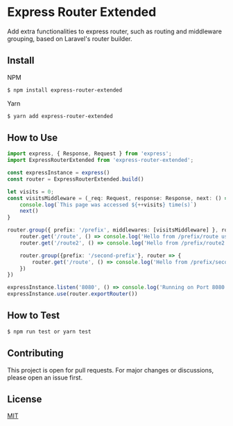 # Express Router Extended

Add extra functionalities to express router, such as routing and middleware grouping, based on Laravel's router builder.

## Install

NPM

```sh
$ npm install express-router-extended
```

Yarn

```sh
$ yarn add express-router-extended
```

## How to Use

```ts
import express, { Response, Request } from 'express';
import ExpressRouterExtended from 'express-router-extended';

const expressInstance = express()
const router = ExpressRouterExtended.build()

let visits = 0;
const visitsMiddleware = (_req: Request, response: Response, next: () => void) => {
    console.log(`This page was accessed ${++visits} time(s)`)
    next()
}

router.group({ prefix: '/prefix', middlewares: [visitsMiddleware] }, router => {
    router.get('/route', () => console.log('Hello from /prefix/route using visitsMiddleware'))
    router.get('/route2', () => console.log('Hello from /prefix/route2 using visitsMiddleware'))

    router.group({prefix: '/second-prefix'}, router => {
        router.get('/route', () => console.log('Hello from /prefix/second-prefix/route using visitsMiddleware'))
    })
})

expressInstance.listen('8080', () => console.log('Running on Port 8080'))
expressInstance.use(router.exportRouter())
```

## How to Test

```sh
$ npm run test or yarn test
```

## Contributing

This project is open for pull requests. For major changes or discussions, please open an issue first.

## License

[MIT](https://choosealicense.com/licenses/mit/)